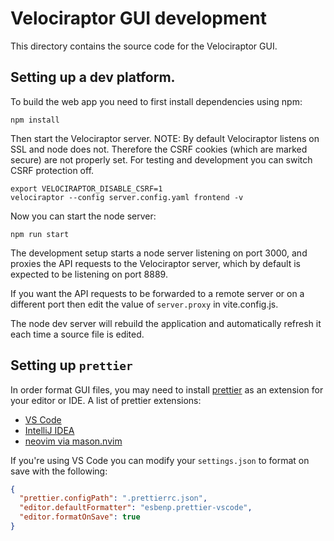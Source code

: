 # Velociraptor GUI development

This directory contains the source code for the Velociraptor GUI.

## Setting up a dev platform.

To build the web app you need to first install dependencies using npm:

```
npm install
```

Then start the Velociraptor server. NOTE: By default Velociraptor
listens on SSL and node does not. Therefore the CSRF cookies (which
are marked secure) are not properly set. For testing and development
you can switch CSRF protection off.

```
export VELOCIRAPTOR_DISABLE_CSRF=1
velociraptor --config server.config.yaml frontend -v
```

Now you can start the node server:
```
npm run start
```

The development setup starts a node server listening on port 3000, and
proxies the API requests to the Velociraptor server, which by default is
expected to be listening on port 8889.

If you want the API requests to be forwarded to a remote server or on a
different port then edit the value of `server.proxy` in vite.config.js.

The node dev server will rebuild the application and automatically refresh
it each time a source file is edited.

## Setting up `prettier`

In order format GUI files, you may need to install
[prettier](https://prettier.io/) as an extension for your editor or IDE. A list
of prettier extensions:

* [VS Code](https://marketplace.visualstudio.com/items?itemName=esbenp.prettier-vscode)
* [IntelliJ IDEA](https://www.jetbrains.com/help/idea/prettier.html#prettier_before_you_start)
* [neovim via mason.nvim](https://github.com/williamboman/mason.nvim/blob/main/PACKAGES.md#prettier)

If you're using VS Code you can modify your `settings.json` to format on save
with the following:

```json
{
  "prettier.configPath": ".prettierrc.json",
  "editor.defaultFormatter": "esbenp.prettier-vscode",
  "editor.formatOnSave": true
}
```
